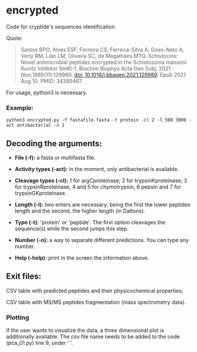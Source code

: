 # encrypted
Code for cryptide's sequences identification.

Quote:
>Santos BPO, Alves ESF, Ferreira CS, Ferreira-Silva A, Góes-Neto A, Verly RM, Lião LM, Oliveira SC, de Magalhães MTQ. Schistocins: Novel antimicrobial peptides encrypted in the Schistosoma mansoni Kunitz Inhibitor SmKI-1. Biochim Biophys Acta Gen Subj. 2021 Nov;1865(11):129989. [doi: 10.1016/j.bbagen.2021.129989](https://www.sciencedirect.com/science/article/pii/S0304416521001483). Epub 2021 Aug 10. PMID: 34389467.

For usage, python3 is necessary.

### Example: 
```
python3 encrypted.py -f fastafile.fasta -t protein -cl 2 -l 500 3000 -act antibacterial -n 1
```

## Decoding the arguments:
- **File (-f):** a fasta or multifasta file.

- **Activity types (-act):** in the moment, only antibacterial is available.

- **Cleavage types (-cl):** 1 for argCproteinase; 2 for trypsinKproteinase; 3 for trypsinRproteinase, 4 and 5 for chymotrypsin, 6 pepsin and 7 for trypsinGKproteinase.

- **Length (-l):** two enters are necessary, being the first the lower peptides length and the second, the higher length (in Daltons).

- **Type (-t):** 'protein' or 'peptide'. The first option cleavages the sequence(s) while the second jumps this step.

- **Number (-n):** a way to separate different predictions. You can type any number.

- **Help (-help):** print in the screen the information above.

## Exit files:

CSV table with predicted peptides and their physicochemical properties;

CSV table with MS/MS peptides fragmentation (mass spectrometry data).

### Plotting

If the user wants to visualize the data, a three dimensional plot is additionally available. The csv file name needs to be added to the code (pca_01.py) line 9, under '    '.
